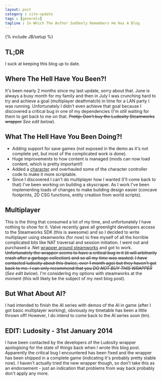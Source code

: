 ```yaml
---
layout: post
category : site-update
tags : [generals]
tagline : In Which The Author Suddenly Remembers He Has A Blog
---
```

{% include JB/setup %}


## TL;DR

I suck at keeping this blog up to date.

## Where The Hell Have You Been?!

It's been nearly 2 months since my last update, sorry about that. June is always a busy month for my family and then in July I was crunching hard to try and achieve a goal (multiplayer deathmatch) in time for a LAN party I was running. Unfortunately I didn't even achieve that goal because I discovered a critical bug in one of my dependencies (I'm *still* waiting for them to get back to me on that. <del>Protip: Don't buy the Ludosity Steamworks wrapper</del> *See edit below*).

## What The Hell Have You Been Doing?!

- Adding support for save games (not exposed in the demo as it's not complete yet, but most of the complicated work is done).
- Huge improvements to how content is managed (mods can now load content, which is pretty important!)
- Added a [character](assets/character.png) and overhauled some of the character controller code to make it more scriptable.
- Since I discovered I can't do multiplayer how I wanted (I'll come back to that) I've been working on building a skyscraper. As I work I've been implementing loads of changes to make building design easier (concave footprints, 2D CSG functions, entity creation from world scripts).

## Multiplayer

This is the thing that consumed a lot of my time, and unfortunately I have nothing to show for it. Valve recently gave all greenlight developers access to the Steamworks SDK (this is awesome) and so I decided to write multiplayer using steamworks (for now) to free myself of all the horrible complicated bits like NAT traversal and session initiation. I went out and purchased a .Net [wrapper around steamworks](http://u3d.as/content/ludosity/ludosity-s-steamworks-wrapper/2qg) and got to work. <del>Unfortunately the wrapper seems to have a critical bug in it (it will arbitrarily crash after a garbage collection) and so all my time was wasted. I _have_ contacted ludosity about this (twice, over 1 month ago) but they haven't got back to me. I can only recommend that you *DO NOT BUY THIS WRAPPER*</del> (*See edit below*). I'm considering my options with steamworks at the moment (this will likely be the subject of my next blog post).

## But What About AI?

I had intended to finish the AI series with demos of the AI in game (after I got basic multiplayer working), obviously my timetable has been a little thrown off! However, I do intend to come back to the AI series soon (tm).

## EDIT: Ludosity - 31st January 2014

I have been contacted by the developers of the Ludosity wrapper apologising for the state of things back when I wrote this blog post. Apparently the critical bug I encountered has been fixed and the wrapper has been shipped in a complete game (indicating it's probably pretty stable now). I haven't actually tried the new wrapper though, so don't take this as an endorsement - just an indication that problems from way back probably don't apply any more.